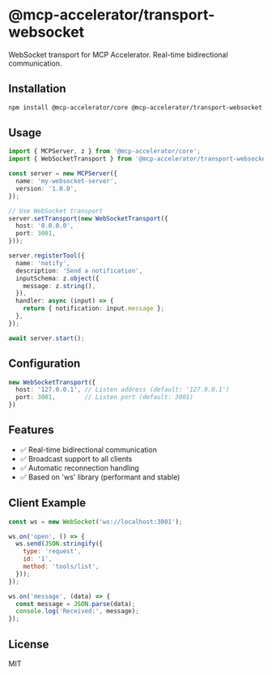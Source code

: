 # @mcp-accelerator/transport-websocket

WebSocket transport for MCP Accelerator. Real-time bidirectional communication.

## Installation

```bash
npm install @mcp-accelerator/core @mcp-accelerator/transport-websocket zod
```

## Usage

```typescript
import { MCPServer, z } from '@mcp-accelerator/core';
import { WebSocketTransport } from '@mcp-accelerator/transport-websocket';

const server = new MCPServer({
  name: 'my-websocket-server',
  version: '1.0.0',
});

// Use WebSocket transport
server.setTransport(new WebSocketTransport({
  host: '0.0.0.0',
  port: 3001,
}));

server.registerTool({
  name: 'notify',
  description: 'Send a notification',
  inputSchema: z.object({
    message: z.string(),
  }),
  handler: async (input) => {
    return { notification: input.message };
  },
});

await server.start();
```

## Configuration

```typescript
new WebSocketTransport({
  host: '127.0.0.1', // Listen address (default: '127.0.0.1')
  port: 3001,        // Listen port (default: 3001)
})
```

## Features

- ✅ Real-time bidirectional communication
- ✅ Broadcast support to all clients
- ✅ Automatic reconnection handling
- ✅ Based on 'ws' library (performant and stable)

## Client Example

```javascript
const ws = new WebSocket('ws://localhost:3001');

ws.on('open', () => {
  ws.send(JSON.stringify({
    type: 'request',
    id: '1',
    method: 'tools/list',
  }));
});

ws.on('message', (data) => {
  const message = JSON.parse(data);
  console.log('Received:', message);
});
```

## License

MIT
